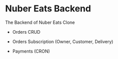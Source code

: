 # Nuber Eats Backend

The Backend of Nuber Eats Clone

- Orders CRUD
- Orders Subscription (Owner, Customer, Delivery)

- Payments (CRON)
